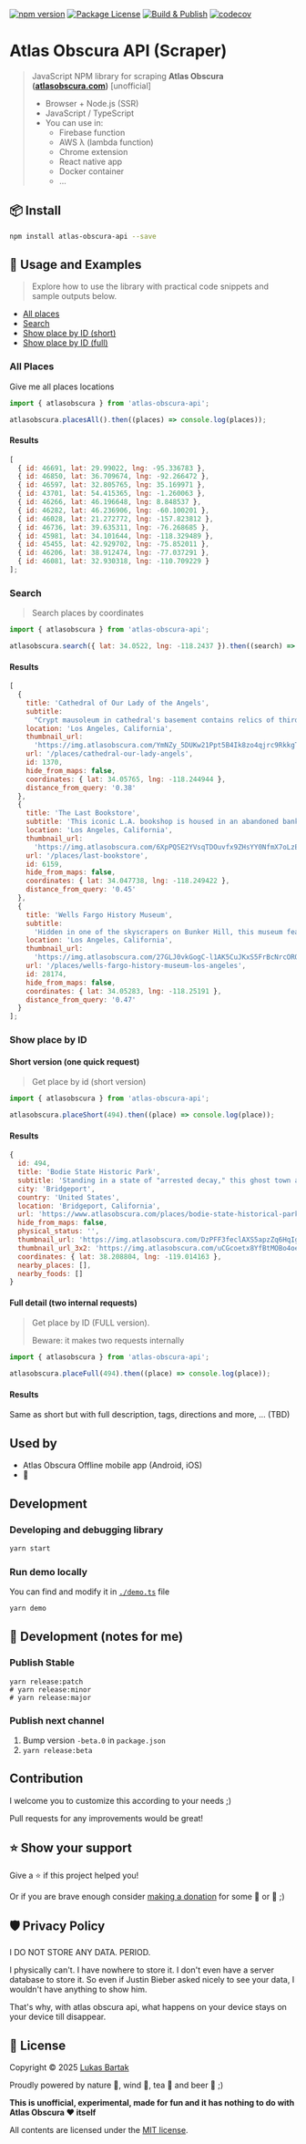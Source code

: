 [![npm version](https://badge.fury.io/js/atlas-obscura-api.svg)](https://badge.fury.io/js/atlas-obscura-api)
[![Package License](https://img.shields.io/npm/l/atlas-obscura-api.svg)](https://www.npmjs.com/atlas-obscura-api)
[![Build & Publish](https://github.com/bartholomej/atlas-obscura-api/workflows/Publish/badge.svg)](https://github.com/bartholomej/atlas-obscura-api/actions)
[![codecov](https://codecov.io/gh/bartholomej/atlas-obscura-api/branch/master/graph/badge.svg?token=YQH9UoVrGP)](https://codecov.io/gh/bartholomej/atlas-obscura-api)

# Atlas Obscura API (Scraper)

> JavaScript NPM library for scraping **Atlas Obscura ([atlasobscura.com](atlasobscura.com))** [unofficial]
>
> - Browser + Node.js (SSR)
> - JavaScript / TypeScript
> - You can use in:
>   - Firebase function
>   - AWS λ (lambda function)
>   - Chrome extension
>   - React native app
>   - Docker container
>   - ...

## 📦 Install

```bash
npm install atlas-obscura-api --save
```

## 🚀 Usage and Examples

> Explore how to use the library with practical code snippets and sample outputs below.

- [All places](#All-places)
- [Search](#Search)
- [Show place by ID (short)](#Show-place-by-ID)
- [Show place by ID (full)](#Show-place-by-ID)

### All Places

Give me all places locations

```javascript
import { atlasobscura } from 'atlas-obscura-api';

atlasobscura.placesAll().then((places) => console.log(places));
```

#### Results

```javascript
[
  { id: 46691, lat: 29.99022, lng: -95.336783 },
  { id: 46850, lat: 36.709674, lng: -92.266472 },
  { id: 46597, lat: 32.805765, lng: 35.169971 },
  { id: 43701, lat: 54.415365, lng: -1.260063 },
  { id: 46266, lat: 46.196648, lng: 8.848537 },
  { id: 46282, lat: 46.236906, lng: -60.100201 },
  { id: 46028, lat: 21.272772, lng: -157.823812 },
  { id: 46736, lat: 39.635311, lng: -76.268685 },
  { id: 45981, lat: 34.101644, lng: -118.329489 },
  { id: 45455, lat: 42.929702, lng: -75.852011 },
  { id: 46206, lat: 38.912474, lng: -77.037291 },
  { id: 46081, lat: 32.930318, lng: -110.709229 }
];
```

### Search

> Search places by coordinates

```javascript
import { atlasobscura } from 'atlas-obscura-api';

atlasobscura.search({ lat: 34.0522, lng: -118.2437 }).then((search) => console.log(search));
```

#### Results

```javascript
[
  {
    title: 'Cathedral of Our Lady of the Angels',
    subtitle:
      "Crypt mausoleum in cathedral's basement contains relics of third century Roman martyr, Saint Vibiana.",
    location: 'Los Angeles, California',
    thumbnail_url:
      'https://img.atlasobscura.com/YmNZy_5DUKw21Ppt5B4Ik8zo4qjrc9RkkgT1tnAghcE/rs:fill:200:200:1/g:ce/q:81/sm:1/scp:1/ar:1/aHR0cHM6Ly9hdGxh/cy1kZXYuczMuYW1h/em9uYXdzLmNvbS91/cGxvYWRzL3BsYWNl/X2ltYWdlcy8yMTky/MDAyOTQxXzEzNDEw/OTQxMDguanBn.jpg',
    url: '/places/cathedral-our-lady-angels',
    id: 1370,
    hide_from_maps: false,
    coordinates: { lat: 34.05765, lng: -118.244944 },
    distance_from_query: '0.38'
  },
  {
    title: 'The Last Bookstore',
    subtitle: 'This iconic L.A. bookshop is housed in an abandoned bank—both symbolic and chic.',
    location: 'Los Angeles, California',
    thumbnail_url:
      'https://img.atlasobscura.com/6XpPQSE2YVsqTDOuvfx9ZHsYY0NfmX7oLzEUL87DL4A/rs:fill:200:200:1/g:ce/q:81/sm:1/scp:1/ar:1/aHR0cHM6Ly9hdGxh/cy1kZXYuczMuYW1h/em9uYXdzLmNvbS91/cGxvYWRzL3BsYWNl/X2ltYWdlcy8xMmI0/MzBkMDJjZjc2MjBj/ODJfbGIxLmpwZw.jpg',
    url: '/places/last-bookstore',
    id: 6159,
    hide_from_maps: false,
    coordinates: { lat: 34.047738, lng: -118.249422 },
    distance_from_query: '0.45'
  },
  {
    title: 'Wells Fargo History Museum',
    subtitle:
      'Hidden in one of the skyscrapers on Bunker Hill, this museum features an 1895 stagecoach and peers into California’s gold-lined history.',
    location: 'Los Angeles, California',
    thumbnail_url:
      'https://img.atlasobscura.com/27GLJ0vkGogC-l1AK5CuJKxS5FrBcNrcOROTWja4FAc/rs:fill:200:200:1/g:ce/c:2483:1655:nowe:2:126/q:81/sm:1/scp:1/ar:1/aHR0cHM6Ly9hdGxh/cy1kZXYuczMuYW1h/em9uYXdzLmNvbS91/cGxvYWRzL3BsYWNl/X2ltYWdlcy80Mjg4/ZWJjZC0zYmNhLTQw/MTgtYTMzOC0wMTkz/M2FjNzVmZGIxMmQ4/MmVlYTgyY2IwMTM4/NTZfSU1HXzIwMTgw/ODI5XzE0NTE0NS5q/cGc.jpg',
    url: '/places/wells-fargo-history-museum-los-angeles',
    id: 28174,
    hide_from_maps: false,
    coordinates: { lat: 34.05283, lng: -118.25191 },
    distance_from_query: '0.47'
  }
];
```

### Show place by ID

#### Short version (one quick request)

> Get place by id (short version)

```javascript
import { atlasobscura } from 'atlas-obscura-api';

atlasobscura.placeShort(494).then((place) => console.log(place));
```

#### Results

```javascript
{
  id: 494,
  title: 'Bodie State Historic Park',
  subtitle: 'Standing in a state of "arrested decay," this ghost town allows for a detailed peek into Gold Rush life in an unusually harsh climate.',
  city: 'Bridgeport',
  country: 'United States',
  location: 'Bridgeport, California',
  url: 'https://www.atlasobscura.com/places/bodie-state-historical-park',
  hide_from_maps: false,
  physical_status: '',
  thumbnail_url: 'https://img.atlasobscura.com/DzPFF3feclAXS5apzZq6HqIgaKUSxGzIEKTfCpnfKxY/rs:fill:200:200:1/g:ce/c:815:543:nowe:0:633/q:81/sm:1/scp:1/ar:1/aHR0cHM6Ly9hdGxh/cy1kZXYuczMuYW1h/em9uYXdzLmNvbS91/cGxvYWRzL3BsYWNl/X2ltYWdlcy85MDY0/ZDNkODljYjdmNjI0/ZWViMzA0NjU0ZjM4/ZGI5MTYzODVkZTRh/LmpwZw.jpg',
  thumbnail_url_3x2: 'https://img.atlasobscura.com/uCGcoetx8YfBtMOBo4oe1_6wUF7CM8AOK3L04aN9cg0/rs:fill:204:136:1/g:ce/c:815:543:nowe:0:633/q:81/sm:1/scp:1/ar:1/aHR0cHM6Ly9hdGxh/cy1kZXYuczMuYW1h/em9uYXdzLmNvbS91/cGxvYWRzL3BsYWNl/X2ltYWdlcy85MDY0/ZDNkODljYjdmNjI0/ZWViMzA0NjU0ZjM4/ZGI5MTYzODVkZTRh/LmpwZw.jpg',
  coordinates: { lat: 38.208804, lng: -119.014163 },
  nearby_places: [],
  nearby_foods: []
}
```

#### Full detail (two internal requests)

> Get place by ID (FULL version).
>
> Beware: it makes two requests internally

```javascript
import { atlasobscura } from 'atlas-obscura-api';

atlasobscura.placeFull(494).then((place) => console.log(place));
```

#### Results

Same as short but with full description, tags, directions and more, ... (TBD)

## Used by

- Atlas Obscura Offline mobile app (Android, iOS)
- 🤷

## Development

### Developing and debugging library

```bash
yarn start
```

### Run demo locally

You can find and modify it in [`./demo.ts`](https://github.com/bartholomej/atlas-obscura-api/blob/master/demo.ts) file

```bash
yarn demo
```

## 📝 Development (notes for me)

### Publish Stable

```shell
yarn release:patch
# yarn release:minor
# yarn release:major
```

### Publish next channel

1. Bump version `-beta.0` in `package.json`
2. `yarn release:beta`

## Contribution

I welcome you to customize this according to your needs ;)

Pull requests for any improvements would be great!

## ⭐️ Show your support

Give a ⭐️ if this project helped you!

Or if you are brave enough consider [making a donation](https://github.com/sponsors/bartholomej) for some 🍺 or 🍵 ;)

## 🛡️ Privacy Policy

I DO NOT STORE ANY DATA. PERIOD.

I physically can't. I have nowhere to store it. I don't even have a server database to store it. So even if Justin Bieber asked nicely to see your data, I wouldn't have anything to show him.

That's why, with atlas obscura api, what happens on your device stays on your device till disappear.

## 📝 License

Copyright &copy; 2025 [Lukas Bartak](http://bartweb.cz)

Proudly powered by nature 🗻, wind 💨, tea 🍵 and beer 🍺 ;)

**This is unofficial, experimental, made for fun and it has nothing to do with Atlas Obscura ❤️ itself**

All contents are licensed under the [MIT license].

[mit license]: LICENSE
